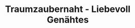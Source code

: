 ---
title: "Traumzaubernaht - Liebevoll Genähtes"
url: /euskirchen/traumzaubernaht-liebevoll-genaehtes/
shop: Kunst
---
